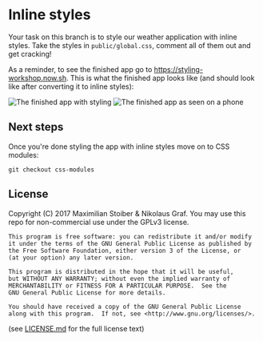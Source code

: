 # Inline styles

Your task on this branch is to style our weather application with inline styles. Take the styles in `public/global.css`, comment all of them out and get cracking!

As a reminder, to see the finished app go to https://styling-workshop.now.sh. This is what the finished app looks like (and should look like after converting it to inline styles):

![The finished app with styling](https://cloud.githubusercontent.com/assets/7525670/23343771/9145b31e-fc68-11e6-93e3-4002416b9608.png)
![The finished app as seen on a phone](https://cloud.githubusercontent.com/assets/7525670/23343772/914aad38-fc68-11e6-91c4-dd55dd0e875f.png)

## Next steps

Once you're done styling the app with inline styles move on to CSS modules:

```
git checkout css-modules
```

## License

Copyright (C) 2017  Maximilian Stoiber & Nikolaus Graf. You may use this repo for non-commercial use under the GPLv3 license.

```
This program is free software: you can redistribute it and/or modify
it under the terms of the GNU General Public License as published by
the Free Software Foundation, either version 3 of the License, or
(at your option) any later version.

This program is distributed in the hope that it will be useful,
but WITHOUT ANY WARRANTY; without even the implied warranty of
MERCHANTABILITY or FITNESS FOR A PARTICULAR PURPOSE.  See the
GNU General Public License for more details.

You should have received a copy of the GNU General Public License
along with this program.  If not, see <http://www.gnu.org/licenses/>.
```

(see [LICENSE.md](LICENSE.md) for the full license text)
